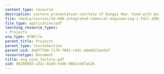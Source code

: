 ```yaml
---
content_type: resource
description: Lecture presentation courtesy of Kangyi Mao. Used with permission.
file: /media/courses/10-490-integrated-chemical-engineering-i-fall-2006/98288885a32c8a4054460082cb87a426_eng_econ_lecture.pdf
file_type: application/pdf
learning_resource_types:
- Projects
ocw_type: OCWFile
parent_title: Projects
parent_type: CourseSection
parent_uid: de8ff7b0-7170-f001-c4dc-ebe8421ae5af
resourcetype: Document
title: eng_econ_lecture.pdf
uid: 98288885-a32c-8a40-5446-0082cb87a426
---
```

